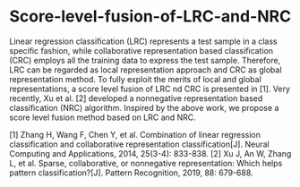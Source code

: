 # Score-level-fusion-of-LRC-and-NRC
Linear regression classification (LRC) represents a test sample in a class specific fashion, while collaborative representation based classification (CRC) employs all the training data to express the test sample. Therefore, LRC can be regarded as local representation approach and CRC as global representation method. To fully exploit the merits of local and global representations, a score level fusion of LRC nd CRC is presented in [1]. Very recently, Xu et al. [2] developed a nonnegative representation based classification (NRC) algorithm. Inspired by the above work, we propose a score level fusion method based on LRC and NRC.

[1] Zhang H, Wang F, Chen Y, et al. Combination of linear regression classification and collaborative representation classification[J]. Neural Computing and Applications, 2014, 25(3-4): 833-838.
[2] Xu J, An W, Zhang L, et al. Sparse, collaborative, or nonnegative representation: Which helps pattern classification?[J]. Pattern Recognition, 2019, 88: 679-688.
